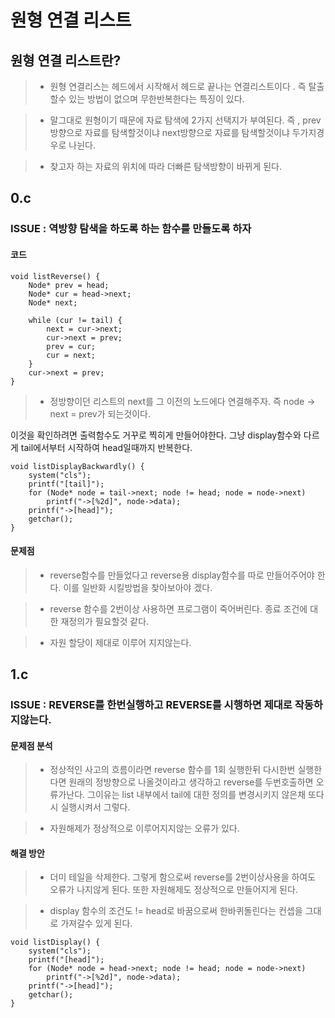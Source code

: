 # 원형 연결 리스트

## 원형 연결 리스트란?

> - 원형 연결리스는 헤드에서 시작해서 헤드로 끝나는 연결리스트이다 . 즉 탈출할수 있는 방법이 없으며 무한반복한다는 특징이 있다.

> - 말그대로 원형이기 때문에
자료 탐색에 2가지 선택지가 부여된다. 즉 , prev 방향으로 자료를 탐색할것이냐 next방향으로 자료를 탐색할것이냐 두가지경우로 나뉜다. 

> - 찾고자 하는 자료의 위치에 따라 더빠른 탐색방향이 바뀌게 된다.

## 0.c

### ISSUE : 역방향 탐색을 하도록 하는 함수를 만들도록 하자

#### 코드
```
void listReverse() {
	Node* prev = head;
	Node* cur = head->next;
	Node* next;

	while (cur != tail) {
		next = cur->next;
		cur->next = prev;
		prev = cur;
		cur = next;
	}
	cur->next = prev;
}
```

> - 정방향이던 리스트의 next를 그 이전의 노드에다 연결해주자. 즉 node -> next = prev가 되는것이다.

이것을 확인하려면 출력함수도 거꾸로 찍히게 만들어야한다. 그냥 display함수와 다르게 tail에서부터 시작하여 head일때까지 반복한다.
```
void listDisplayBackwardly() {
	system("cls");
	printf("[tail]");
	for (Node* node = tail->next; node != head; node = node->next)
		printf("->[%2d]", node->data);
	printf("->[head]");
	getchar();
}
```

#### 문제점

> - reverse함수를 만들었다고 reverse용 display함수를 따로 만들어주어야 한다. 이를 일반화 시킬방법을 찾아보아야 겠다.

> - reverse 함수를 2번이상 사용하면 프로그램이 죽어버린다. 종료 조건에 대한 재정의가 필요할것 같다.

> - 자원 할당이 제대로 이루어 지지않는다.

## 1.c

### ISSUE : REVERSE를 한번실행하고 REVERSE를 시행하면 제대로 작동하지않는다.

#### 문제점 분석 

> - 정상적인 사고의 흐름이라면 reverse 함수를 1회 실행한뒤 다시한번 실행한다면 원래의 정방향으로 나올것이라고 생각하고 reverse를 두번호출하면 오류가난다. 그이유는 list 내부에서 tail에 대한 정의를 변경시키지 않은채 또다시 실행시켜서 그렇다. 

> - 자원해제가 정상적으로 이루어지지않는 오류가 있다. 

#### 해결 방안 

> - 더미 테일을 삭제한다. 그렇게 함으로써 reverse를 2번이상사용을 하여도 오류가 나지않게 된다. 또한 자원해제도 정상적으로 만들어지게 된다.

> - display 함수의 조건도 != head로 바꿈으로써 한바퀴돌린다는 컨셉을 그대로 가져갈수 있게 된다.

```
void listDisplay() {
	system("cls");
	printf("[head]");
	for (Node* node = head->next; node != head; node = node->next)
		printf("->[%2d]", node->data);
	printf("->[head]");
	getchar();
}
```


